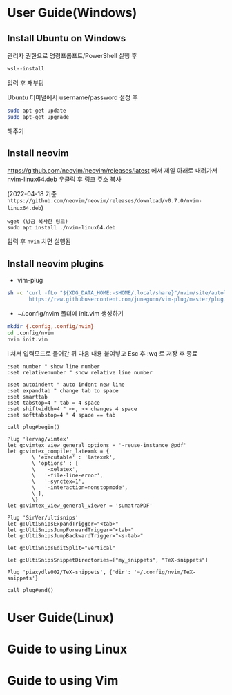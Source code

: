 User Guide(Windows)
===================

Install Ubuntu on Windows
-------------------------
관리자 권한으로 명령프롬프트/PowerShell 실행 후
```powershell
wsl--install
```
입력 후 재부팅

Ubuntu 터미널에서 username/password 설정 후
```sh
sudo apt-get update
sudo apt-get upgrade
```
해주기

<!--
https://docs.microsoft.com/ko-kr/windows/wsl/install

Error Messages
--------------
+ `WSL optional component is not enabled`
  - 제어판-프로그램-windows 기능 켜기/끄기-Linux용 Windows 하위 시스템 체크 후 확인 및 재부팅
+ `Error: 0x800701bc WSL 2?????????https://aka.ms/wsl2kernel??????`
  - https://docs.microsoft.com/ko-kr/windows/wsl/install-manual 의 4번 항목에 있는 Linux 커널 업데이트 패키지를 다운받아 설치
-->

Install neovim
--------------
https://github.com/neovim/neovim/releases/latest
에서 제일 아래로 내려가서 nvim-linux64.deb 우클릭 후 링크 주소 복사

(2022-04-18 기준 `https://github.com/neovim/neovim/releases/download/v0.7.0/nvim-linux64.deb`)

```
wget (방금 복사한 링크)
sudo apt install ./nvim-linux64.deb
```
입력 후 `nvim` 치면 실행됨

Install neovim plugins
----------------------
+ vim-plug
```sh
sh -c 'curl -fLo "${XDG_DATA_HOME:-$HOME/.local/share}"/nvim/site/autoload/plug.vim --create-dirs \
       https://raw.githubusercontent.com/junegunn/vim-plug/master/plug.vim'
```

+ ~/.config/nvim 폴더에 init.vim 생성하기
```sh
mkdir {.config,.config/nvim}
cd .config/nvim
nvim init.vim
```

i 쳐서 입력모드로 들어간 뒤 다음 내용 붙여넣고 Esc 후 :wq 로 저장 후 종료
```vim
:set number " show line number
:set relativenumber " show relative line number

:set autoindent " auto indent new line
:set expandtab " change tab to space
:set smarttab
:set tabstop=4 " tab = 4 space
:set shiftwidth=4 " <<, >> changes 4 space
:set softtabstop=4 " 4 space == tab

call plug#begin()

Plug 'lervag/vimtex'
let g:vimtex_view_general_options = '-reuse-instance @pdf'
let g:vimtex_compiler_latexmk = {
        \ 'executable' : 'latexmk',
        \ 'options' : [
        \   '-xelatex',
        \   '-file-line-error',
        \   '-synctex=1',
        \   '-interaction=nonstopmode',
        \ ],
        \}
let g:vimtex_view_general_viewer = 'sumatraPDF'
    
Plug 'SirVer/ultisnips'
let g:UltiSnipsExpandTrigger="<tab>"
let g:UltiSnipsJumpForwardTrigger="<tab>"
let g:UltiSnipsJumpBackwardTrigger="<s-tab>"

let g:UltiSnipsEditSplit="vertical"

let g:UltiSnipsSnippetDirectories=["my_snippets", "TeX-snippets"]

Plug 'piaxydls002/TeX-snippets', {'dir': '~/.config/nvim/TeX-snippets'}

call plug#end()
```



User Guide(Linux)
=================

Guide to using Linux
====================

Guide to using Vim
==================

